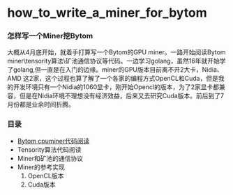 # how_to_write_a_miner_for_bytom
### 怎样写一个Miner挖Bytom
大概从4月底开始，就着手打算写一个Bytom的GPU miner。一路开始阅读Bytom miner\tensority算法\矿池通信协议等代码。一边学习golang，虽然16年就开始学了golang,但一直是在入门的边缘。miner的GPU版本目前离不开2大卡，Nidia、AMD 这2家，这个过程也算了解了一个各家的编程方式OpenCL和Cuda，但是我的开发环境只有一个Nidia的1060显卡，刚开始Opencl的版本，为了2家显卡都兼容，但是在Nidia环境不理想没有经济效益，后来又去研究Cuda版本。前后到了7月份都是业余时间折腾。
### 目录
- [Bytom cpuminer代码阅读](https://github.com/bigbigbigfish/how_to_write_a_miner_for_bytom/blob/master/Bytom%20CpuMiner%E4%BB%A3%E7%A0%81%E9%98%85%E8%AF%BB.md)
- Tensority算法代码阅读
- Miner和矿池的通信协议
- Miner的参考实现
  1. OpenCL版本
  2. Cuda版本

